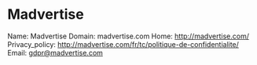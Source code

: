 
# Madvertise

Name: Madvertise
Domain: madvertise.com
Home: http://madvertise.com/
Privacy_policy: http://madvertise.com/fr/tc/politique-de-confidentialite/
Email: gdpr@madvertise.com
